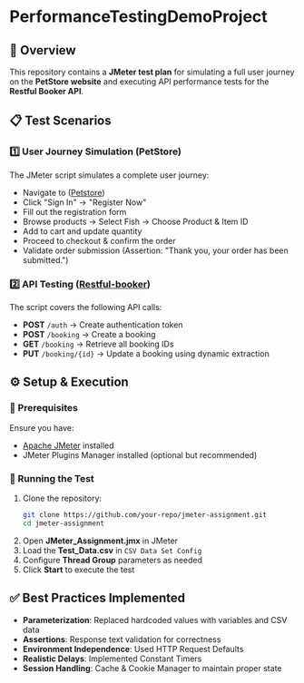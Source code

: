 # PerformanceTestingDemoProject
## 📌 Overview
This repository contains a **JMeter test plan** for simulating a full user journey on the **PetStore website** and executing API performance tests for the **Restful Booker API**.

## 📋 Test Scenarios

### 1️⃣ **User Journey Simulation (PetStore)**
The JMeter script simulates a complete user journey:
- Navigate to  ([Petstore](https://petstore.octoperf.com/actions/Catalog.action))
- Click "Sign In" → "Register Now"
- Fill out the registration form
- Browse products → Select Fish → Choose Product & Item ID
- Add to cart and update quantity
- Proceed to checkout & confirm the order
- Validate order submission (Assertion: "Thank you, your order has been submitted.")

### 2️⃣ **API Testing ([Restful-booker](https://restful-booker.herokuapp.com/apidoc/index.html#api-Auth-CreateToken))**
The script covers the following API calls:
- **POST** `/auth` → Create authentication token
- **POST** `/booking` → Create a booking
- **GET** `/booking` → Retrieve all booking IDs
- **PUT** `/booking/{id}` → Update a booking using dynamic extraction

## ⚙️ Setup & Execution

### 🔹 Prerequisites
Ensure you have:
- [Apache JMeter](https://jmeter.apache.org/download_jmeter.cgi) installed
- JMeter Plugins Manager installed (optional but recommended)

### 🔹 Running the Test
1. Clone the repository:
   ```bash
   git clone https://github.com/your-repo/jmeter-assignment.git
   cd jmeter-assignment
   ```
2. Open **JMeter_Assignment.jmx** in JMeter
3. Load the **Test_Data.csv** in `CSV Data Set Config`
4. Configure **Thread Group** parameters as needed
5. Click **Start** to execute the test

## ✅ Best Practices Implemented
- **Parameterization**: Replaced hardcoded values with variables and CSV data
- **Assertions**: Response text validation for correctness
- **Environment Independence**: Used HTTP Request Defaults
- **Realistic Delays**: Implemented Constant Timers
- **Session Handling**: Cache & Cookie Manager to maintain proper state
